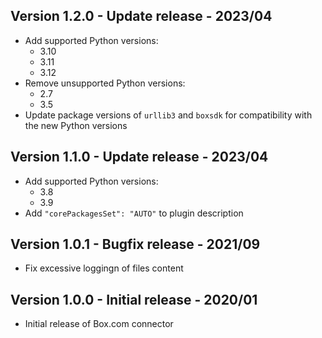 ## Version 1.2.0 - Update release - 2023/04

- Add supported Python versions:
  - 3.10
  - 3.11
  - 3.12
- Remove unsupported Python versions:
  - 2.7
  - 3.5
- Update package versions of `urllib3` and `boxsdk` for compatibility with the new Python versions

## Version 1.1.0 - Update release - 2023/04

- Add supported Python versions:
  - 3.8
  - 3.9
-  Add `"corePackagesSet": "AUTO"` to plugin description

## Version 1.0.1 - Bugfix release - 2021/09

* Fix excessive loggingn of files content

## Version 1.0.0 - Initial release - 2020/01

* Initial release of Box.com connector
